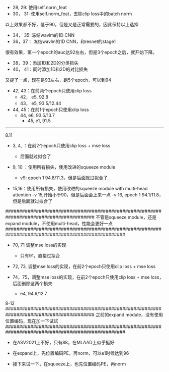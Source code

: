- 28, 29: 使用self.norm_feat
- 30， 31: 使用self.norm_feat，去除clip loss中的batch norm

以上效果都不好，低于90，但是又是正常需要的，因此保持以上选择


- 34， 35: 冻结wavlm的1D CNN
- 36，37： 冻结wavlm的1D CNN，和resnet的stage1

很有效果，第一个epoch的auc达92左右，但是3个epoch之后，就开始下降。


- 38，39：添加1D和2D的分类损失
- 40， 41：同时添加1D和2D的对比损失

又提了一点，现在是93左右，跑5个epoch，可以到94


- 42, 43：在前两个epoch只使用clip loss
    - 42， e5, 92.8
    - 43， e5, 93.5/12.44
- 44, 45：在前1个epoch只使用clip loss
  - 44, e6, 93.5/13.7
    - 45, e1, 91.5

----
8.11

- 3, 4, ：在前2个epoch只使用clip loss + mse loss
    - 后面就过拟合了
- 9, 10 ：使用所有损失，使用改进的squeeze module
    - v9: epoch 1 94.8/11.3，但是后面就过拟合了

- 15,16：使用所有损失，使用改进的squeeze module with multi-head attention
      -v 15,开始小于90，但是后面会上来一点
      -v 16, epoch 1 94.1/11.8，但是后面就过拟合了


########################################################################################
不管是squeeze module，还是expand module，不使用multi-head，性能会更好一点
###################################################################################################

- 70, 71 调整mse loss的实现
    - 只有91，直接过拟合
 
- 72, 73, 调整mse loss的实现，在前2个epoch只使用clip loss + mse loss
- 74，75，调整mse loss的实现，在前2个epoch只使用clip loss + mse loss，后面删除这两个损失
   - e4, 94.6/12.7
 

8-12
########################################################################################
之前的expand module，没有使用位置编码，现在加一下试试
###################################################################################################

- 在ASV2021上不好，只有88，在MLAAD上似乎挺好

- 在expand上，先位置编码PE，再norm，可以e1时候达到96

- 接下来试一下，在squeeze上，也先位置编码PE，再norm